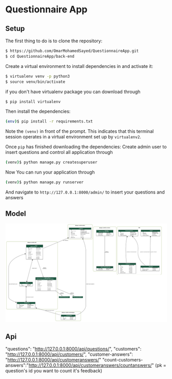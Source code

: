 # Questionnaire App

## Setup

The first thing to do is to clone the repository:

```sh
$ https://github.com/OmarMohamedSayed/QuestionnaireApp.git
$ cd QuestionnaireApp/back-end
```

Create a virtual environment to install dependencies in and activate it:

```sh
$ virtualenv venv -p python3
$ source venv/bin/activate

```
if you don't have virtualenv package you can download through
```sh
$ pip install virtualenv

```
Then install the dependencies:

```sh
(env)$ pip install -r requirements.txt
```
Note the `(venv)` in front of the prompt. This indicates that this terminal
session operates in a virtual environment set up by `virtualenv2`.

Once `pip` has finished downloading the dependencies:
Create admin user to insert questions and control all application through
```sh
(venv)$ python manage.py createsuperuser
```

Now You can run your application through
```sh
(venv)$ python manage.py runserver
```
And navigate to `http://127.0.0.1:8000/admin/`
to insert your questions and answers

## Model 
![Questionaire UML](../assets/questionnaire_app.png)

## Api

"questions": "http://127.0.0.1:8000/api/questions/",
"customers": "http://127.0.0.1:8000/api/customers/",
"customer-answers": "http://127.0.0.1:8000/api/customeranswers/"
"count-customers-answers":"http://127.0.0.1:8000/api/customeranswers/countanswers/<pk>" (pk = question's id you want to count it's feedback)
 
